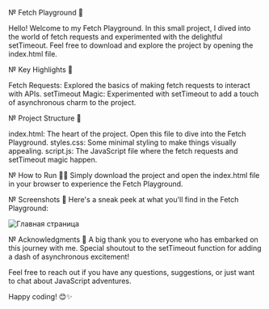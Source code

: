 № Fetch Playground 🚀

Hello! Welcome to my Fetch Playground. In this small project, I dived into the world of fetch requests and experimented with the delightful setTimeout. Feel free to download and explore the project by opening the index.html file.

№ Key Highlights 🌟

Fetch Requests: Explored the basics of making fetch requests to interact with APIs.
setTimeout Magic: Experimented with setTimeout to add a touch of asynchronous charm to the project.

№ Project Structure 📁

index.html: The heart of the project. Open this file to dive into the Fetch Playground.
styles.css: Some minimal styling to make things visually appealing.
script.js: The JavaScript file where the fetch requests and setTimeout magic happen.

№ How to Run 🏃‍♂️
Simply download the project and open the index.html file in your browser to experience the Fetch Playground.

№ Screenshots 📸
Here's a sneak peek at what you'll find in the Fetch Playground:

![Главная страница](https://sun9-47.userapi.com/impg/lcp6cnn5yoa0-fBNZ4ovcUb9F4CsVaJLTiXhVQ/cby6GXju1fQ.jpg?size=1350x384&quality=96&sign=5a2626ea3e5d249bf969be8e5de8aad7&type=album)

№ Acknowledgments 🙌
A big thank you to everyone who has embarked on this journey with me. Special shoutout to the setTimeout function for adding a dash of asynchronous excitement!

Feel free to reach out if you have any questions, suggestions, or just want to chat about JavaScript adventures.

Happy coding! 😊✨
